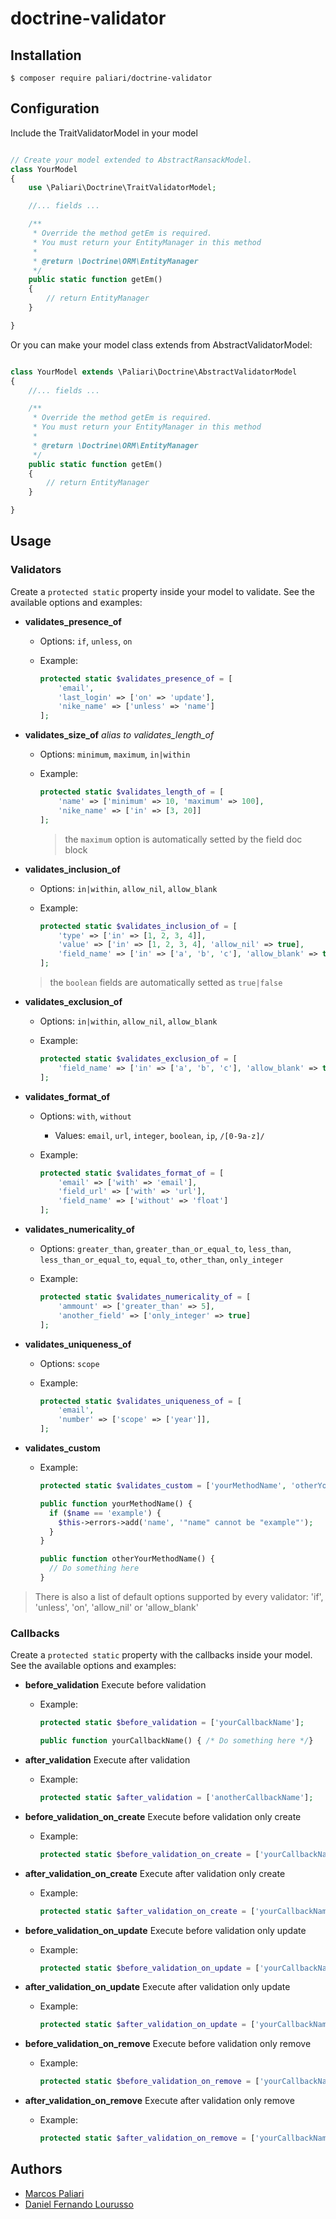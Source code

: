 # doctrine-validator
## Installation

	$ composer require paliari/doctrine-validator

## Configuration

Include the TraitValidatorModel in your model

```php

// Create your model extended to AbstractRansackModel.
class YourModel
{
    use \Paliari\Doctrine\TraitValidatorModel;

    //... fields ...

    /**
     * Override the method getEm is required.
     * You must return your EntityManager in this method
     *
     * @return \Doctrine\ORM\EntityManager
     */
    public static function getEm()
    {
        // return EntityManager
    }

}

```

Or you can make your model class extends from AbstractValidatorModel:

```php

class YourModel extends \Paliari\Doctrine\AbstractValidatorModel
{
    //... fields ...

    /**
     * Override the method getEm is required.
     * You must return your EntityManager in this method
     *
     * @return \Doctrine\ORM\EntityManager
     */
    public static function getEm()
    {
        // return EntityManager
    }

}

```


## Usage

### Validators

Create a `protected static` property inside your model to validate. See the available options and examples:


- **validates_presence_of**
  - Options: `if`, `unless`, `on`
  - Example:

    ```php
    protected static $validates_presence_of = [
        'email',
        'last_login' => ['on' => 'update'],
        'nike_name' => ['unless' => 'name']
    ];
    ```

- **validates_size_of** *alias to validates_length_of*
  - Options: `minimum`, `maximum`, `in|within`
  - Example:

    ```php
    protected static $validates_length_of = [
        'name' => ['minimum' => 10, 'maximum' => 100],
        'nike_name' => ['in' => [3, 20]]
    ];
    ```

    > the `maximum` option is automatically setted by the field doc block

- **validates_inclusion_of**
  - Options: `in|within`, `allow_nil`, `allow_blank`
  - Example:

    ```php
    protected static $validates_inclusion_of = [
        'type' => ['in' => [1, 2, 3, 4]],
        'value' => ['in' => [1, 2, 3, 4], 'allow_nil' => true],
        'field_name' => ['in' => ['a', 'b', 'c'], 'allow_blank' => true]
    ];
    ```

  > the `boolean` fields are automatically setted as `true|false`

- **validates_exclusion_of**
  - Options: `in|within`, `allow_nil`, `allow_blank`
  - Example:

    ```php
    protected static $validates_exclusion_of = [
        'field_name' => ['in' => ['a', 'b', 'c'], 'allow_blank' => true]
    ];
    ```

- **validates_format_of**
  - Options: `with`, `without`
    - Values: `email`, `url`, `integer`, `boolean`, `ip`, `/[0-9a-z]/`
  - Example:

    ```php
    protected static $validates_format_of = [
        'email' => ['with' => 'email'],
        'field_url' => ['with' => 'url'],
        'field_name' => ['without' => 'float']
    ];
    ```

- **validates_numericality_of**
  - Options: `greater_than`, `greater_than_or_equal_to`, `less_than`, `less_than_or_equal_to`, `equal_to`, `other_than`, `only_integer`
  - Example:

    ```php
    protected static $validates_numericality_of = [
        'ammount' => ['greater_than' => 5],
        'another_field' => ['only_integer' => true]
    ];
    ```

- **validates_uniqueness_of**
  - Options: `scope`
  - Example:

    ```php
    protected static $validates_uniqueness_of = [
        'email',
        'number' => ['scope' => ['year']],
    ];
    ```

- **validates_custom**
  - Example:

    ```php
    protected static $validates_custom = ['yourMethodName', 'otherYourMethodName'];

    public function yourMethodName() {
      if ($name == 'example') {
        $this->errors->add('name', '"name" cannot be "example"');
      }
    }

    public function otherYourMethodName() {
      // Do something here
    }
    ```


> There is also a list of default options supported by every validator: 'if', 'unless', 'on', 'allow_nil' or 'allow_blank'


### Callbacks

Create a `protected static` property with the callbacks inside your model. See the available options and examples:

- **before_validation**
  Execute before validation
  - Example:

    ```php
    protected static $before_validation = ['yourCallbackName'];

    public function yourCallbackName() { /* Do something here */}
    ```

- **after_validation**
  Execute after validation
  - Example:

    ```php
    protected static $after_validation = ['anotherCallbackName'];
    ```

- **before_validation_on_create**
  Execute before validation only create
  - Example:

    ```php
    protected static $before_validation_on_create = ['yourCallbackName'];
    ```

- **after_validation_on_create**
  Execute after validation only create
  - Example:

    ```php
    protected static $after_validation_on_create = ['yourCallbackName'];
    ```

- **before_validation_on_update**
  Execute before validation only update
  - Example:

    ```php
    protected static $before_validation_on_update = ['yourCallbackName'];
    ```

- **after_validation_on_update**
  Execute after validation only update
  - Example:

    ```php
    protected static $after_validation_on_update = ['yourCallbackName'];
    ```

- **before_validation_on_remove**
  Execute before validation only remove
  - Example:

    ```php
    protected static $before_validation_on_remove = ['yourCallbackName'];
    ```

- **after_validation_on_remove**
  Execute after validation only remove
  - Example:

    ```php
    protected static $after_validation_on_remove = ['yourCallbackName'];
    ```


## Authors

- [Marcos Paliari](http://paliari.com.br)
- [Daniel Fernando Lourusso](http://dflourusso.com.br)

